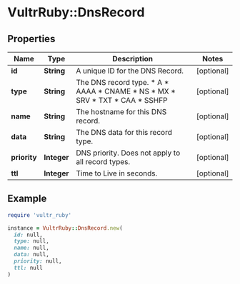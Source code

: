 # VultrRuby::DnsRecord

## Properties

| Name | Type | Description | Notes |
| ---- | ---- | ----------- | ----- |
| **id** | **String** | A unique ID for the DNS Record. | [optional] |
| **type** | **String** | The DNS record type.  * A * AAAA * CNAME * NS * MX * SRV * TXT * CAA * SSHFP | [optional] |
| **name** | **String** | The hostname for this DNS record. | [optional] |
| **data** | **String** | The DNS data for this record type. | [optional] |
| **priority** | **Integer** | DNS priority. Does not apply to all record types. | [optional] |
| **ttl** | **Integer** | Time to Live in seconds. | [optional] |

## Example

```ruby
require 'vultr_ruby'

instance = VultrRuby::DnsRecord.new(
  id: null,
  type: null,
  name: null,
  data: null,
  priority: null,
  ttl: null
)
```

